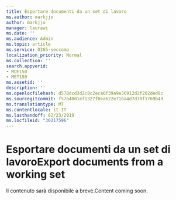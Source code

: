 ```yaml
---
title: Esportare documenti da un set di lavoro
ms.author: markjjo
author: markjjo
manager: laurawi
ms.date: ''
ms.audience: Admin
ms.topic: article
ms.service: O365-seccomp
localization_priority: Normal
ms.collection: ''
search.appverid:
- MOE150
- MET150
ms.assetid: ''
description: ''
ms.openlocfilehash: d578dcd3d2c8c2eca6f39a9e36912d2f202ded8c
ms.sourcegitcommit: f57b4001ef1327f0ea622e716a4d7d78f1769b49
ms.translationtype: MT
ms.contentlocale: it-IT
ms.lasthandoff: 02/23/2019
ms.locfileid: "30217596"
---
```

# <a name="export-documents-from-a-working-set"></a><span data-ttu-id="4b455-102">Esportare documenti da un set di lavoro</span><span class="sxs-lookup"><span data-stu-id="4b455-102">Export documents from a working set</span></span>

<span data-ttu-id="4b455-103">Il contenuto sarà disponibile a breve.</span><span class="sxs-lookup"><span data-stu-id="4b455-103">Content coming soon.</span></span>